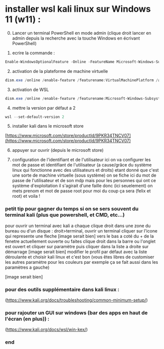 # installer wsl kali linux sur Windows 11 (w11) :

0. Lancer un terminal PowerShell en mode admin 
(clique droit lancer en admin depuis la recherche avec la touche Windows en écrivant PowerShell)

1. ecrire la commande : 
```powershell
Enable-WindowsOptionalFeature -Online -FeatureName Microsoft-Windows-Subsystem-Linux
```
2. activation de la plateforme de machine virtuelle 
```powershell
dism.exe /online /enable-feature /featurename:VirtualMachinePlatform /all /norestart
```
3. activation de WSL
```powershell
dism.exe /online /enable-feature /featurename:Microsoft-Windows-Subsystem-Linux /all /norestart
```
4. mettre la version par défaut a 2
```powershell
wsl --set-default-version 2
```

5. installer kali dans le microsoft store 

[https://www.microsoft.com/store/productId/9PKR34TNCV07](https://www.microsoft.com/store/productId/9PKR34TNCV07)


6. appuyer sur ouvrir (depuis le microsoft store)

7. configuration de l'identifiant et de l'utilisateur
ici on va configurer les mot de passe et identifiant de l'utilisateur 
(a cause/grâce du système linux qui fonctionne avec des utilisateurs et droits)
etant donné que c'est une sorte de machine virtuelle (sous système) 
on se fiche ici du mot de passe de l'utilisateur et de son mdp mais 
pour les personnes qui ont ce système d'exploitation il s'agirait d'une faille
donc (ici seuelement) on mets prenom et mot de passe root 
pour moi du coup ça sera (felix et root)
et voila !

### petit tip pour gagner du temps si on se sers souvent du terminal kali (plus que powershell, et CMD, etc...)
pour ouvrir un terminal avec kali a chaque clique droit dans une zone du bureau ou d'un disque :
droit>terminal, ouvrir un terminal cliquer sur l'icone qui represente une fleche [image serait bien] vers le bas
a coté du + de la fenetre actuellement ouverte ou faites clique droit dans la barre ou 
l'onglet est ouvert et cliquer sur paramètre puis cliquer dans la liste a droite sur
démarrage [image serait bien] modifier le profil par défaut avec la liste déroulante
et choisir kali linux et c'est bon (vous êtes libres de customiser les autres paramètre pour les couleurs par exemple ça se fait aussi dans les paramètres a gauche)

[image serait bien]

### pour des outils supplémentaire dans kali linux : 
(https://www.kali.org/docs/troubleshooting/common-minimum-setup/)
### pour rajouter un GUI sur windows (bar des apps en haut de l'écran (en plus)) :
(https://www.kali.org/docs/wsl/win-kex/)
### end